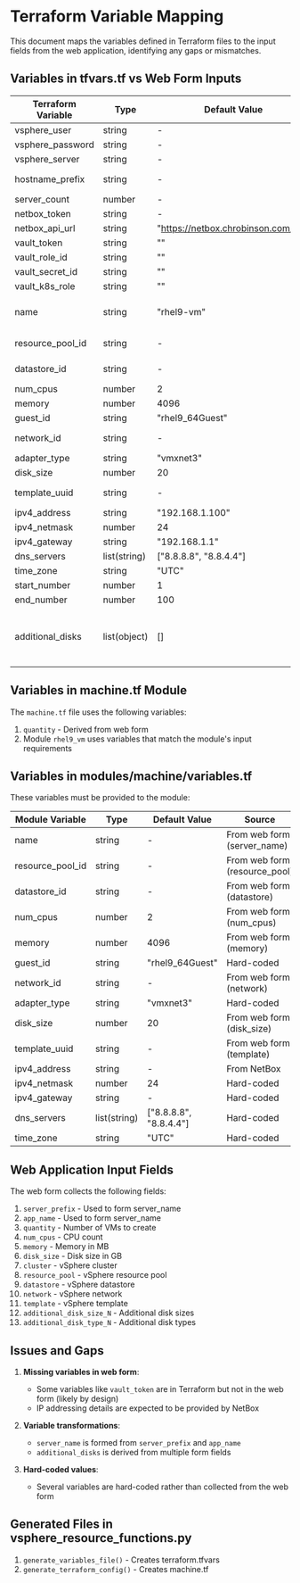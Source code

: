 # Terraform Variable Mapping

This document maps the variables defined in Terraform files to the input fields from the web application, identifying any gaps or mismatches.

## Variables in tfvars.tf vs Web Form Inputs

| Terraform Variable | Type | Default Value | Web Form Field | Notes |
|-------------------|------|---------------|----------------|-------|
| vsphere_user | string | - | N/A | Set from environment |
| vsphere_password | string | - | N/A | Set from environment |
| vsphere_server | string | - | N/A | Set from environment |
| hostname_prefix | string | - | server_prefix | Combined with app_name |
| server_count | number | - | quantity | |
| netbox_token | string | - | N/A | Set from environment |
| netbox_api_url | string | "https://netbox.chrobinson.com/api" | N/A | Environment variable |
| vault_token | string | "" | N/A | Not used in web app |
| vault_role_id | string | "" | N/A | Not used in web app |
| vault_secret_id | string | "" | N/A | Not used in web app |
| vault_k8s_role | string | "" | N/A | Not used in web app |
| name | string | "rhel9-vm" | server_name | Combined from server_prefix and app_name |
| resource_pool_id | string | - | resource_pool | From vsphere_resources |
| datastore_id | string | - | datastore | From vsphere_resources |
| num_cpus | number | 2 | num_cpus | |
| memory | number | 4096 | memory | |
| guest_id | string | "rhel9_64Guest" | N/A | Hard-coded |
| network_id | string | - | network | From vsphere_resources |
| adapter_type | string | "vmxnet3" | N/A | Hard-coded |
| disk_size | number | 20 | disk_size | |
| template_uuid | string | - | template | From vsphere_resources |
| ipv4_address | string | "192.168.1.100" | N/A | Set via NetBox |
| ipv4_netmask | number | 24 | N/A | Hard-coded |
| ipv4_gateway | string | "192.168.1.1" | N/A | Hard-coded |
| dns_servers | list(string) | ["8.8.8.8", "8.8.4.4"] | N/A | Hard-coded |
| time_zone | string | "UTC" | N/A | Hard-coded |
| start_number | number | 1 | start_number | |
| end_number | number | 100 | N/A | Hard-coded |
| additional_disks | list(object) | [] | additional_disks | Derived from additional_disk_size_N and additional_disk_type_N fields |

## Variables in machine.tf Module

The `machine.tf` file uses the following variables:

1. `quantity` - Derived from web form
2. Module `rhel9_vm` uses variables that match the module's input requirements

## Variables in modules/machine/variables.tf

These variables must be provided to the module:

| Module Variable | Type | Default Value | Source |
|----------------|------|---------------|--------|
| name | string | - | From web form (server_name) |
| resource_pool_id | string | - | From web form (resource_pool) |
| datastore_id | string | - | From web form (datastore) |
| num_cpus | number | 2 | From web form (num_cpus) |
| memory | number | 4096 | From web form (memory) |
| guest_id | string | "rhel9_64Guest" | Hard-coded |
| network_id | string | - | From web form (network) |
| adapter_type | string | "vmxnet3" | Hard-coded |
| disk_size | number | 20 | From web form (disk_size) |
| template_uuid | string | - | From web form (template) |
| ipv4_address | string | - | From NetBox |
| ipv4_netmask | number | 24 | Hard-coded |
| ipv4_gateway | string | - | Hard-coded |
| dns_servers | list(string) | ["8.8.8.8", "8.8.4.4"] | Hard-coded |
| time_zone | string | "UTC" | Hard-coded |

## Web Application Input Fields

The web form collects the following fields:

1. `server_prefix` - Used to form server_name
2. `app_name` - Used to form server_name
3. `quantity` - Number of VMs to create
4. `num_cpus` - CPU count
5. `memory` - Memory in MB
6. `disk_size` - Disk size in GB
7. `cluster` - vSphere cluster
8. `resource_pool` - vSphere resource pool
9. `datastore` - vSphere datastore
10. `network` - vSphere network
11. `template` - vSphere template
12. `additional_disk_size_N` - Additional disk sizes
13. `additional_disk_type_N` - Additional disk types

## Issues and Gaps

1. **Missing variables in web form**:
   - Some variables like `vault_token` are in Terraform but not in the web form (likely by design)
   - IP addressing details are expected to be provided by NetBox

2. **Variable transformations**:
   - `server_name` is formed from `server_prefix` and `app_name`
   - `additional_disks` is derived from multiple form fields

3. **Hard-coded values**:
   - Several variables are hard-coded rather than collected from the web form

## Generated Files in vsphere_resource_functions.py

1. `generate_variables_file()` - Creates terraform.tfvars
2. `generate_terraform_config()` - Creates machine.tf
